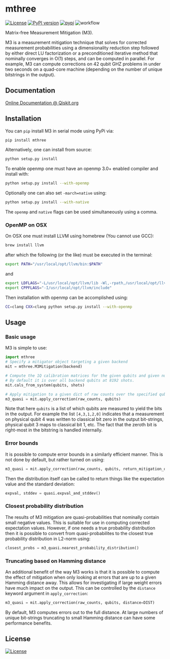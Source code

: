 # mthree

[![License](https://img.shields.io/badge/License-Apache%202.0-green.svg)](https://opensource.org/licenses/Apache-2.0)
[![PyPI version](https://badge.fury.io/py/mthree.svg)](https://badge.fury.io/py/mthree)
[![pypi](https://img.shields.io/pypi/dm/mthree.svg)](https://pypi.org/project/mthree/)
![workflow](https://github.com/Qiskit-Partners/mthree/actions/workflows/python-package-conda.yml/badge.svg)

Matrix-free Measurement Mitigation (M3).

M3 is a measurement mitigation technique that solves for corrected measurement probabilities using a dimensionality reduction step followed by either direct LU factorization or a preconditioned iterative method that nominally converges in O(1) steps, and can be computed in parallel. For example, M3 can compute corrections on 42 qubit GHZ problems in under two seconds on a quad-core machine (depending on the number of unique bitstrings in the output).

## Documentation

[Online Documentation @ Qiskit.org](https://qiskit.org/documentation/partners/mthree/)

## Installation

You can `pip` install M3 in serial mode using PyPi via:

```bash
pip install mthree
```

Alternatively, one can install from source:

```bash
python setup.py install
```

To enable openmp one must have an openmp 3.0+ enabled compiler and install with:

```bash
python setup.py install --with-openmp
```

Optionally one can also set `-march=native` using:

```bash
python setup.py install --with-native
```

The `openmp` and `native` flags can be used simultaneously using a comma.

### OpenMP on OSX

On OSX one must install LLVM using homebrew (You cannot use GCC):

```bash
brew install llvm
```

after which the following (or the like) must be executed in the terminal:

```bash
export PATH="/usr/local/opt/llvm/bin:$PATH"
```

and

```bash
export LDFLAGS="-L/usr/local/opt/llvm/lib -Wl,-rpath,/usr/local/opt/llvm/lib"
export CPPFLAGS="-I/usr/local/opt/llvm/include"
```

Then installation with openmp can be accomplished using:

```bash
CC=clang CXX=clang python setup.py install --with-openmp
```

## Usage

### Basic usage

M3 is simple to use:

```python
import mthree
# Specify a mitigator object targeting a given backend
mit = mthree.M3Mitigation(backend)

# Compute the 1Q calibration matrices for the given qubits and given number of shots
# By default it is over all backend qubits at 8192 shots.
mit.cals_from_system(qubits, shots)

# Apply mitigation to a given dict of raw counts over the specified qubits
m3_quasi = mit.apply_correction(raw_counts, qubits)
```

Note that here `qubits` is a list of which qubits are measured to yield the bits in the output.
For example the list `[4,3,1,2,0]` indicates that a measurement on physical qubit 4 was written to
classical bit zero in the output bit-strings, physical qubit 3 maps to classical bit 1, etc.
The fact that the zeroth bit is right-most in the bitstring is handled internally.

### Error bounds

It is possible to compute error bounds in a similarly efficient manner.  This is not done
by default, but rather turned on using:

```python
m3_quasi = mit.apply_correction(raw_counts, qubits, return_mitigation_overhead=True)
```

Then the distribution itself can be called to return things like the expectation value and the
standard deviation:

```python
expval, stddev = quasi.expval_and_stddev()
```

### Closest probability distribution

The results of M3 mitigation are quasi-probabilities that nominally contain small negative values.
This is suitable for use in computing corrected expectation values.  However, if one needs
a true probability distribution then it is possible to convert from quasi-probabilites to
the closest true probability distribution in L2-norm using:

```python
closest_probs = m3_quasi.nearest_probability_distribution()
```

### Truncating based on Hamming distance

An additional benefit of the way M3 works is that it is possible to compute the effect of
mitigation when only looking at errors that are up to a given Hamming distance away.
This allows for investigating if large weight errors have much impact on the output.  This can be controlled by the `distance` keyword argument in `apply_correction`:

```python
m3_quasi = mit.apply_correction(raw_counts, qubits, distance=DIST)
```

By default, M3 computes errors out to the full distance.  At large numbers of unique bit-strings
truncating to small Hamming distance can have some performance benefits.

## License

[![License](https://img.shields.io/badge/License-Apache%202.0-green.svg)](https://opensource.org/licenses/Apache-2.0)
